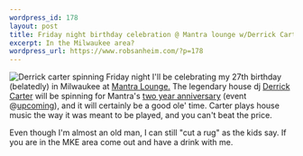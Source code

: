 ```yaml
--- 
wordpress_id: 178
layout: post
title: Friday night birthday celebration @ Mantra lounge w/Derrick Carter
excerpt: In the Milwaukee area?
wordpress_url: https://www.robsanheim.com/?p=178
---
```

<img class="right" src='/wp-content/dcarter1.jpg' alt='Derrick carter spinning' />
Friday night I'll be celebrating my 27th birthday (belatedly) in Milwaukee at <a href="https://www.mantralounge.net/">Mantra Lounge.</a>  The legendary house dj <a href="https://www.thedjlist.com/djs/DERRICK_CARTER/">Derrick Carter</a> will be spinning for Mantra's <a href="https://www.mantralounge.net/getArtist.do?artistID=64&jsp=/artistDetail.jsp">two year anniversary</a> (event @<a href="https://upcoming.org/event/37522/">upcoming</a>), and it will certainly be a good ole' time.  Carter plays house music the way it was meant to be played, and you can't beat the price.

Even though I'm almost an old man, I can still "cut a rug" as the kids say.  If you are in the MKE area come out and have a drink with me.
